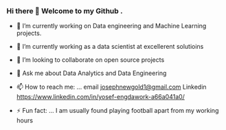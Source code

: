 ### Hi there 👋  Welcome to my Github . 

- 🔭 I’m currently working on Data engineering and Machine Learning projects.
 
- 🌱 I’m currently working as a data scientist at excellerent solutioins
 
- 👯 I’m looking to collaborate on open source projects

- 💬 Ask me about Data Analytics and  Data Engineering

- 📫 How to reach me: ... email josephnewgold1@gmail.com   Linkedin https://www.linkedin.com/in/yosef-engdawork-a66a041a0/


- ⚡ Fun fact: ... I am usually found playing football apart from my working hours



